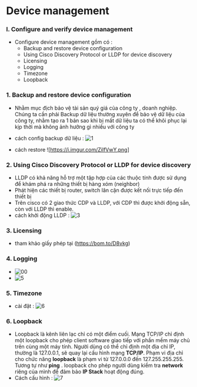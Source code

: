 # Device management
### I. Configure and verify device management
- Configure device management gồm có :
    - Backup and restore device configuration
    - Using Cisco Discovery Protocol or LLDP for device discovery
    - Licensing
    - Logging
    - Timezone
    - Loopback
### 1. Backup and restore device configuration
- Nhằm mục địch bảo vệ tài sản quý giá của công ty , doanh nghiệp. Chúng ta cần phải Backup
dữ liệu thường xuyên để bảo vệ dữ liệu của công ty, nhằm tạo ra 1 bản sao khi bị mất dữ liệu
ta có thể khôi phục lại kịp thời mà không ảnh hưởng gì nhiều với công ty
- cách config backup dữ liệu : 
    ![1](https://i.imgur.com/sO1FxGB.png)

- cách restore
    ![https://i.imgur.com/ZilfVwY.png]
### 2. Using Cisco Discovery Protocol or LLDP for device discovery
- LLDP có khả năng hỗ trợ một tập hợp của các thuộc tính được sử dụng để khám phá ra những 
thiết bị hàng xóm (neighbor)
- Phát hiện các thiết bị router, switch lân cận được kết nối trực tiếp đến thiết bị 
- Trên cisco có 2 giao thức CDP và LLDP, với CDP thì được khởi động sẵn, còn với LLDP thì
enable.
- cách khởi động LLDP : ![3](https://i.imgur.com/4sZ88pF.png)
### 3. Licensing
- tham khảo giấy phép tại (https://bom.to/D8vkg)
### 4. Logging
- ![00](https://i.imgur.com/EWStSV9.png)
- ![5](https://i.imgur.com/EWStSV9.png)
### 5. Timezone
- cài đặt : ![6](https://i.imgur.com/W2nUo1y.png)
### 6. Loopback 
- Loopback là kênh liên lạc chỉ có một điểm cuối. Mạng TCP/IP chỉ định một loopback cho phép
client software giao tiếp với phần mềm máy chủ trên cùng một máy tính. Người dùng có thể 
chỉ định một địa chỉ IP,  thường là 127.0.0.1, sẽ quay lại cấu hình mạng **TCP/IP**. Phạm 
vi địa chỉ cho chức năng **loopback** là phạm vi từ 127.0.0.0 đến  127.255.255.255. Tương 
tự như **ping** . loopback cho phép người dùng kiểm tra **network** riêng của mình để 
đảm bảo **IP Stack** hoạt động đúng. 
- Cách cấu hình  : 
                    ![7](https://i.imgur.com/qMJUBZK.png)
